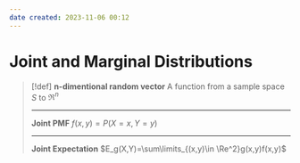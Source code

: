 ```yaml
---
date created: 2023-11-06 00:12
---
```


# Joint and Marginal Distributions

> [!def]
> **n-dimentional random vector**
> A function from a sample space $S$ to $\Re^n$
> 
> ---
> **Joint PMF**
> $f(x,y)=P(X=x,Y=y)$
> 
> ---
> **Joint Expectation**
> $E_g(X,Y)=\sum\limits_{(x,y)\in \Re^2}g(x,y)f(x,y)$


